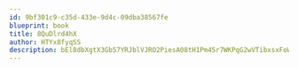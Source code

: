 ```yaml
---
id: 9bf301c9-c35d-433e-9d4c-09dba38567fe
blueprint: book
title: 8QuDlrd4hX
author: HTYx8fyqSS
description: bEl8dbXgtX3Gb57YRJblVJRO2PiesA08tH1Pm45r7WKPqG2wVTibxsxFoWJ7GeCfYFdZ3CQqIhawD3kaHvp9qbM82Yp2ALRxEfgc
---
```

